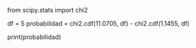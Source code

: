 
from scipy.stats import chi2

df = 5
probabilidad = chi2.cdf(11.0705, df) - chi2.cdf(1.1455, df)

print(probabilidad)
